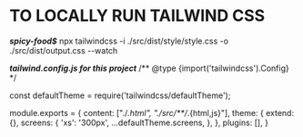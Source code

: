 # TO LOCALLY RUN TAILWIND CSS

***spicy-food$*** npx tailwindcss -i ./src/dist/style/style.css -o ./src/dist/output.css --watch

***tailwind.config.js for this project*** 
/** @type {import('tailwindcss').Config} */

const defaultTheme = require('tailwindcss/defaultTheme');

module.exports = {
  content: ["./*.html", "./src/**/*.{html,js}"],
  theme: {
    extend: {},
    screens: {
      'xs': '300px',
      ...defaultTheme.screens,
    },
  },
  plugins: [],
}